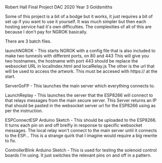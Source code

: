 Robert Hall Final Project DAC 2020 Year 3 Goldsmiths

Some of this project is a bit of a bodge but it works, it just requires a bit of set up if you want to use it yourself.
It was much simpler but then each hosting service had it's own difficulties. The complexities of all of this are because I don't pay for NGROK basically.

There are 3 batch files.

launchNGROK -   This starts NGROK with a config file that is also included to make two tunnesls with different ports, on 80 and 443
                This will give you two hostnames, the hostname with port 443 should be replace the websocket URL in localIndex.html and localRelay.js
                The other is the url that will be used to access the artwork. This must be accesed with https:// at the start.

ServerGoFP -    This launches the main server which everything connects to.

LaunchReplay -  This launches the server that the ESP8266 will connect to that relays messages from the main secure server.
                This Server returns an IP that should be pasted in the websocket server url for the ESP8266 using as per the instruction.

ESPConnectESP Arduino Sketch -  This should be uploaded to the ESP8266. It turns each pin on and off breifly in response to specific websocket messages.
                                The local relay won't connect to the main server until it connects to the ESP... This is a strange quirk that I imagine would require a big rewrite to fix.

ControllerBlink Arduino Sketch - This is used for testing the solenoid control boards I'm using. It just switches the relevant pins on and off in a pattern.
